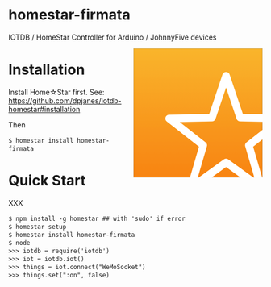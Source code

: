 # homestar-firmata

IOTDB / HomeStar Controller for Arduino / JohnnyFive devices

<img src="https://github.com/dpjanes/iotdb-homestar/blob/master/docs/HomeStar.png" align="right" />

# Installation

Install Home☆Star first. 
See: https://github.com/dpjanes/iotdb-homestar#installation

Then

    $ homestar install homestar-firmata

# Quick Start

XXX

	$ npm install -g homestar ## with 'sudo' if error
	$ homestar setup
	$ homestar install homestar-firmata
	$ node
	>>> iotdb = require('iotdb')
	>>> iot = iotdb.iot()
	>>> things = iot.connect("WeMoSocket")
	>>> things.set(":on", false)


